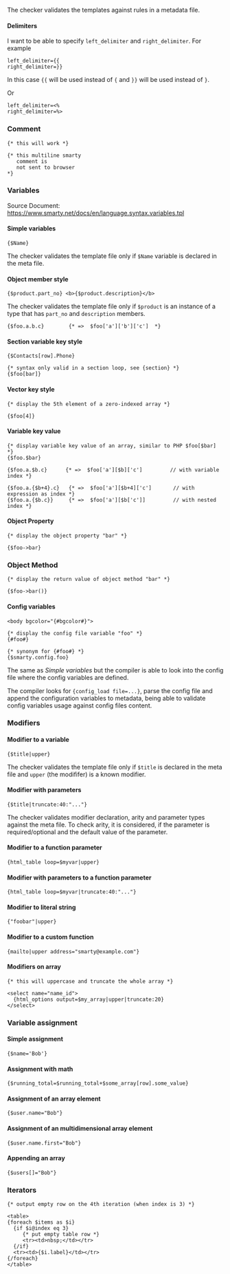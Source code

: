 
The checker validates the templates against rules in a metadata file.

#### Delimiters

I want to be able to specify `left_delimiter` and `right_delimiter`.
For example

```
left_delimiter={{
right_delimiter=}}
```

In this case `{{` will be used instead of `{` and `}}` will be used instead of `}`.

Or

```
left_delimiter=<%
right_delimiter=%>
```

### Comment

```smarty
{* this will work *}

{* this multiline smarty
   comment is
   not sent to browser
*}
```

### Variables

Source Document: https://www.smarty.net/docs/en/language.syntax.variables.tpl

#### Simple variables
```smarty
{$Name}
```

The checker validates the template file only if `$Name` variable is declared in the meta file.

#### Object member style
```smarty
{$product.part_no} <b>{$product.description}</b>
```

The checker validates the template file only if `$product` is an instance of a type that has `part_no` and `description` members.

```smarty
{$foo.a.b.c}        {* =>  $foo['a']['b']['c']  *}
```

#### Section variable key style

```smarty
{$Contacts[row].Phone}

{* syntax only valid in a section loop, see {section} *}
{$foo[bar]}

```

#### Vector key style
```smarty
{* display the 5th element of a zero-indexed array *}

{$foo[4]}     
```

#### Variable key value

```smarty
{* display variable key value of an array, similar to PHP $foo[$bar] *}
{$foo.$bar}

{$foo.a.$b.c}      {* =>  $foo['a'][$b]['c']         // with variable index *}

{$foo.a.{$b+4}.c}   {* =>  $foo['a'][$b+4]['c']       // with expression as index *}
{$foo.a.{$b.c}}     {* =>  $foo['a'][$b['c']]         // with nested index *}

```

#### Object Property
```smarty
{* display the object property "bar" *}

{$foo->bar}
```

### Object Method
```smarty
{* display the return value of object method "bar" *}

{$foo->bar()}
```


#### Config variables

```smarty
<body bgcolor="{#bgcolor#}">

{* display the config file variable "foo" *}
{#foo#}

{* synonym for {#foo#} *}
{$smarty.config.foo}
```
The same as _Simple variables_ but the compiler is able to look into the config file where the config variables are defined.

The compiler looks for `{config_load file=...}`, parse the config file and append the configuration variables to metadata, being able to validate config variables usage against config files content.

### Modifiers

#### Modifier to a variable

```smarty
{$title|upper}
```

The checker validates the template file only if `$title` is  declared in the meta file and `upper` (the modififer) is a known modifier.

#### Modifier with parameters

```smarty
{$title|truncate:40:"..."}
```

The checker validates modifier declaration, arity and parameter types against the meta file. To check arity,
it is considered, if the parameter is required/optional and the default value of the parameter.

#### Modifier to a function parameter

```smarty
{html_table loop=$myvar|upper}
```

#### Modifier with parameters to a function parameter

```smarty
{html_table loop=$myvar|truncate:40:"..."}
```

#### Modifier to literal string

```smarty
{"foobar"|upper}
```

#### Modifier to a custom function

```smarty
{mailto|upper address="smarty@example.com"}
```

#### Modifiers on array

```smarty
{* this will uppercase and truncate the whole array *}

<select name="name_id">
  {html_options output=$my_array|upper|truncate:20}
</select>
```
### Variable assignment

####  Simple assignment

```smarty
{$name='Bob'}
```

#### Assignment with math

```smarty
{$running_total=$running_total+$some_array[row].some_value}
```

#### Assignment of an array element

```smarty
{$user.name="Bob"}
```

#### Assignment of an multidimensional array element

```smarty
{$user.name.first="Bob"}
```
#### Appending an array

```smarty
{$users[]="Bob"}
```

### Iterators

```smarty
{* output empty row on the 4th iteration (when index is 3) *}

<table>
{foreach $items as $i}
  {if $i@index eq 3}
     {* put empty table row *}
     <tr><td>nbsp;</td></tr>
  {/if}
  <tr><td>{$i.label}</td></tr>
{/foreach}
</table>
```
